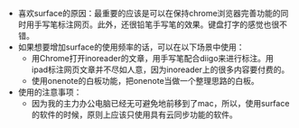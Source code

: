 - 喜欢surface的原因：最重要的应该是可以在保持chrome浏览器完善功能的同时用手写笔标注网页。此外，还很铅笔手写笔的效果。键盘打字的感觉也很不错。
- 如果想要增加surface的使用频率的话，可以在以下场景中使用：
    - 用Chrome打开inoreader的文章，用手写笔配合diigo来进行标注。用ipad标注网页文章并不尽如人意，因为inoreader上的很多内容要付费的。
    - 使用onenote的白板功能，把onenote当做一个整理思路的白板。
- 使用的注意事项：
    - 因为我的主力办公电脑已经无可避免地前移到了mac，所以，使用surface的软件的时候，原则上应该只使用具有云同步功能的软件。
